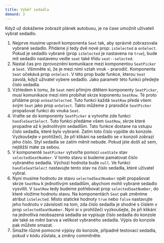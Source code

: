 ```yaml
---
title: Výběř sedadla
demand: 3
---
```


Když už dokážeme zobrazit plánek autobusu, je na čase umožnit uživateli vybrat sedadlo. 

1. Nejprve musíme upravit komponenta `Seat` tak, aby správně zobrazovala vybrané sedadlo. Přidáme jí tedy dvě nové prop: `isSelected` a `onSelect`. Pokud je sedadlo vybrané (prop `isSelected` je nastavena na `true`), bude mít sedadlo nastavenu vedle `seat` také třídu `seat--selected`.
1. Nastal čas pro zprovoznění komunikace mezi komponentou `SeatPicker` a `Seat`. Všimněte si, že je mezi nimi vztah vnuk - prarodič. Komponenta `Seat` očekává prop `onSelect`. V této prop bude funkce, kterou `Seat` zavolá, když uživatel vybere sedadlo. Jako parametr této funkci předejte číslo sedadla.
1. Vzhledem k tomu, že `Seat` není přímým dítětem komponenty `SeatPicker`, musí komunikace mezi nimi probíhat skrze koponentu `SeatRow`. Té proto přidáme prop `onSeatSelected`. Tuto funkci každá `SeatRow` předá všem svým `Seat` jako prop `onSelect`. Takto můžeme z prarodiče `SeatPicker` propašovat funkci do vnuka `Seat`. 
1. Vraťte se do komponenty `SeatPicker` a vytvořte zde funkci `handleSeatSelect`. Tuto funkci předáme všem `SeatRow`, skrze které propadne až k jednolitvým sedadlům. Tato funkce dostane na vstupu číslo sedadla, které bylo vybrané. Zatím toto číslo vypište do konzole. Vyzkoušejte v prohlížeči, že při klikání na sedadlo se v konzoli zobrazí jeho číslo. Styl sedadla se zatím měnit nebude. Pokud jste došli až sem, nejtěžší máte za sebou. 
1. V komponentě `SeatPicker` vytvořte pomocí `useState` stav `selectedSeatNumber`. V tomto stavu si budeme pamatovat číslo vybraného sedadla. Výchozí hodnota bude `null`. Ve funkci `handleSeatSelect` nastavujte tento stav na číslo sedadla, které uživatel vybral. 
1. Nyní musíme hodnotu ze stavu `selectedSeatNumber` opět propašovat skrze `SeatRow` k jednotlivým sedadlům, abychom mohli vybrané sedadlo vysvítit. V `SeatRow` tedy budeme potřebovat prop `selectedSeatNumber`, do které vložíme hodnotu stavu. Na komponentách `Seat` pak změníme atribut `isSelected`. Místo statické hodnoty `true` nebo `false` nastavujte jeho hodnotu v závislosti na tom, zda číslo sedadla je shodné s číslem v prop `selectedSeatNumber`. Nyní si v prohlížeči vyzkoušejte, že při klikání na jednotlivá neobsazená sedadla se vypisuje číslo sedadla do konzole ale také se mění barva a velikost vybraného sedadla. Výpis do konzole pak můžete smazat.
1. Smažte různé pomocné výpisy do konzole, případně testovací sedadla, pokud v kódu zůstala, a změny commitněte.
